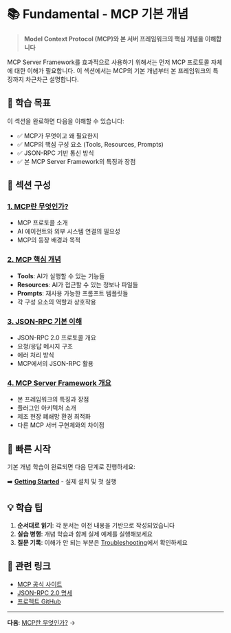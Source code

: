 # 📚 Fundamental - MCP 기본 개념

> **Model Context Protocol (MCP)와 본 서버 프레임워크의 핵심 개념을 이해합니다**

MCP Server Framework를 효과적으로 사용하기 위해서는 먼저 MCP 프로토콜 자체에 대한 이해가 필요합니다. 이 섹션에서는 MCP의 기본 개념부터 본 프레임워크의 특징까지 차근차근 설명합니다.

## 🎯 학습 목표

이 섹션을 완료하면 다음을 이해할 수 있습니다:

- ✅ MCP가 무엇이고 왜 필요한지
- ✅ MCP의 핵심 구성 요소 (Tools, Resources, Prompts)
- ✅ JSON-RPC 기반 통신 방식
- ✅ 본 MCP Server Framework의 특징과 장점

## 📖 섹션 구성

### [1. MCP란 무엇인가?](what-is-mcp.md)
- MCP 프로토콜 소개
- AI 에이전트와 외부 시스템 연결의 필요성
- MCP의 등장 배경과 목적

### [2. MCP 핵심 개념](mcp-concepts.md)
- **Tools**: AI가 실행할 수 있는 기능들
- **Resources**: AI가 접근할 수 있는 정보나 파일들  
- **Prompts**: 재사용 가능한 프롬프트 템플릿들
- 각 구성 요소의 역할과 상호작용

### [3. JSON-RPC 기본 이해](json-rpc-basics.md)
- JSON-RPC 2.0 프로토콜 개요
- 요청/응답 메시지 구조
- 에러 처리 방식
- MCP에서의 JSON-RPC 활용

### [4. MCP Server Framework 개요](server-overview.md)
- 본 프레임워크의 특징과 장점
- 플러그인 아키텍처 소개
- 제조 현장 폐쇄망 환경 최적화
- 다른 MCP 서버 구현체와의 차이점

## 🚀 빠른 시작

기본 개념 학습이 완료되면 다음 단계로 진행하세요:

➡️ **[Getting Started](../02-getting-started/README.md)** - 실제 설치 및 첫 실행

## 💡 학습 팁

1. **순서대로 읽기**: 각 문서는 이전 내용을 기반으로 작성되었습니다
2. **실습 병행**: 개념 학습과 함께 실제 예제를 실행해보세요
3. **질문 기록**: 이해가 안 되는 부분은 [Troubleshooting](../09-troubleshooting/README.md)에서 확인하세요

## 🔗 관련 링크

- [MCP 공식 사이트](https://modelcontextprotocol.io/)
- [JSON-RPC 2.0 명세](https://www.jsonrpc.org/specification)
- [프로젝트 GitHub](https://github.com/your-org/mcp-server-framework)

---

**다음**: [MCP란 무엇인가?](what-is-mcp.md) →